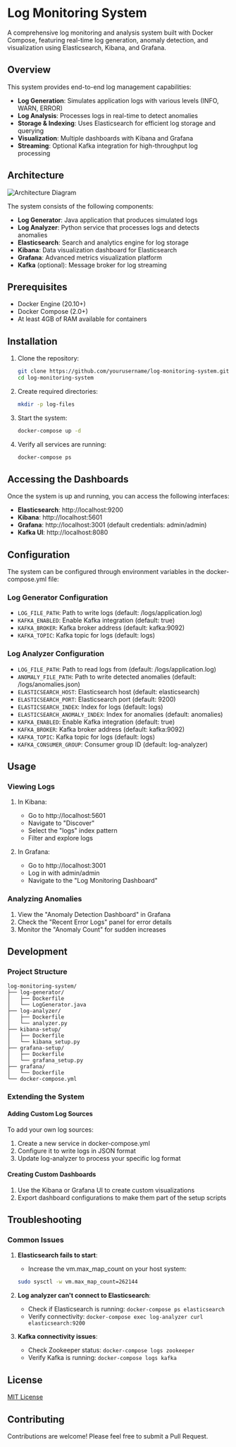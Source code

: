 # Log Monitoring System

A comprehensive log monitoring and analysis system built with Docker Compose, featuring real-time log generation, anomaly detection, and visualization using Elasticsearch, Kibana, and Grafana.

## Overview

This system provides end-to-end log management capabilities:

- **Log Generation**: Simulates application logs with various levels (INFO, WARN, ERROR)
- **Log Analysis**: Processes logs in real-time to detect anomalies
- **Storage & Indexing**: Uses Elasticsearch for efficient log storage and querying
- **Visualization**: Multiple dashboards with Kibana and Grafana
- **Streaming**: Optional Kafka integration for high-throughput log processing

## Architecture

![Architecture Diagram](https://via.placeholder.com/800x400?text=Log+Monitoring+System+Architecture)

The system consists of the following components:

- **Log Generator**: Java application that produces simulated logs
- **Log Analyzer**: Python service that processes logs and detects anomalies
- **Elasticsearch**: Search and analytics engine for log storage
- **Kibana**: Data visualization dashboard for Elasticsearch
- **Grafana**: Advanced metrics visualization platform
- **Kafka** (optional): Message broker for log streaming

## Prerequisites

- Docker Engine (20.10+)
- Docker Compose (2.0+)
- At least 4GB of RAM available for containers

## Installation

1. Clone the repository:
   ```bash
   git clone https://github.com/yourusername/log-monitoring-system.git
   cd log-monitoring-system
   ```

2. Create required directories:
   ```bash
   mkdir -p log-files
   ```

3. Start the system:
   ```bash
   docker-compose up -d
   ```

4. Verify all services are running:
   ```bash
   docker-compose ps
   ```

## Accessing the Dashboards

Once the system is up and running, you can access the following interfaces:

- **Elasticsearch**: http://localhost:9200
- **Kibana**: http://localhost:5601
- **Grafana**: http://localhost:3001 (default credentials: admin/admin)
- **Kafka UI**: http://localhost:8080

## Configuration

The system can be configured through environment variables in the docker-compose.yml file:

### Log Generator Configuration
- `LOG_FILE_PATH`: Path to write logs (default: /logs/application.log)
- `KAFKA_ENABLED`: Enable Kafka integration (default: true)
- `KAFKA_BROKER`: Kafka broker address (default: kafka:9092)
- `KAFKA_TOPIC`: Kafka topic for logs (default: logs)

### Log Analyzer Configuration
- `LOG_FILE_PATH`: Path to read logs from (default: /logs/application.log)
- `ANOMALY_FILE_PATH`: Path to write detected anomalies (default: /logs/anomalies.json)
- `ELASTICSEARCH_HOST`: Elasticsearch host (default: elasticsearch)
- `ELASTICSEARCH_PORT`: Elasticsearch port (default: 9200)
- `ELASTICSEARCH_INDEX`: Index for logs (default: logs)
- `ELASTICSEARCH_ANOMALY_INDEX`: Index for anomalies (default: anomalies)
- `KAFKA_ENABLED`: Enable Kafka integration (default: true)
- `KAFKA_BROKER`: Kafka broker address (default: kafka:9092)
- `KAFKA_TOPIC`: Kafka topic for logs (default: logs)
- `KAFKA_CONSUMER_GROUP`: Consumer group ID (default: log-analyzer)

## Usage

### Viewing Logs

1. In Kibana:
   - Go to http://localhost:5601
   - Navigate to "Discover"
   - Select the "logs" index pattern
   - Filter and explore logs

2. In Grafana:
   - Go to http://localhost:3001
   - Log in with admin/admin
   - Navigate to the "Log Monitoring Dashboard"

### Analyzing Anomalies

1. View the "Anomaly Detection Dashboard" in Grafana
2. Check the "Recent Error Logs" panel for error details
3. Monitor the "Anomaly Count" for sudden increases

## Development

### Project Structure

```
log-monitoring-system/
├── log-generator/
│   ├── Dockerfile
│   └── LogGenerator.java
├── log-analyzer/
│   ├── Dockerfile
│   └── analyzer.py
├── kibana-setup/
│   ├── Dockerfile
│   └── kibana_setup.py
├── grafana-setup/
│   ├── Dockerfile
│   └── grafana_setup.py
├── grafana/
│   └── Dockerfile
└── docker-compose.yml
```

### Extending the System

#### Adding Custom Log Sources

To add your own log sources:

1. Create a new service in docker-compose.yml
2. Configure it to write logs in JSON format
3. Update log-analyzer to process your specific log format

#### Creating Custom Dashboards

1. Use the Kibana or Grafana UI to create custom visualizations
2. Export dashboard configurations to make them part of the setup scripts

## Troubleshooting

### Common Issues

1. **Elasticsearch fails to start**: 
   - Increase the vm.max_map_count on your host system:
   ```bash
   sudo sysctl -w vm.max_map_count=262144
   ```

2. **Log analyzer can't connect to Elasticsearch**:
   - Check if Elasticsearch is running: `docker-compose ps elasticsearch`
   - Verify connectivity: `docker-compose exec log-analyzer curl elasticsearch:9200`

3. **Kafka connectivity issues**:
   - Check Zookeeper status: `docker-compose logs zookeeper`
   - Verify Kafka is running: `docker-compose logs kafka`

## License

[MIT License](LICENSE)

## Contributing

Contributions are welcome! Please feel free to submit a Pull Request.
